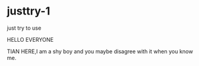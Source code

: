 # justtry-1
just try to use

HELLO EVERYONE

TIAN HERE,I am a shy boy and you maybe disagree with it when you know me.

